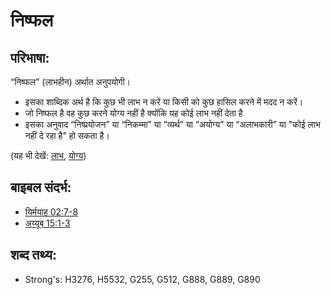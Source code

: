 # निष्फल #

## परिभाषा: ##

“निष्फल” (लाभहीन) अर्थात अनुपयोगी।

* इसका शाब्दिक अर्थ है कि कुछ भी लाभ न करें या किसी को कुछ हासिल करने में मदद न करें।
* जो निष्फल है वह कुछ करने योग्य नहीं है क्योंकि यह कोई लाभ नहीं देता है
* इसका अनुवाद “निष्प्रयोजन” या “निकम्मा” या “व्यर्थ” या “अयोग्य” या “अलाभकारी” या "कोई लाभ नहीं दे रहा है" हो सकता है।

(यह भी देखें: [लाभ](../other/profit.md), [योग्य](../kt/worthy.md))

## बाइबल संदर्भ: ##

* [यिर्मयाह 02:7-8](rc://en/tn/help/jer/02/07)
* [अय्यूब 15:1-3](rc://en/tn/help/job/15/01)

## शब्द तथ्य: ##

* Strong's: H3276, H5532, G255, G512, G888, G889, G890
